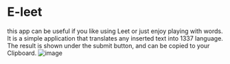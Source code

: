 # E-leet
this app can be useful if you like using Leet or just enjoy playing with words. It is a simple application that translates any inserted text into 1337 language.
The result is shown under the submit button, and can be copied to your Clipboard.
![image](https://github.com/GabrielCamara3526/E-leet/assets/121787816/4a03577e-4d7c-4db3-8c80-ffe6d5793e71)


